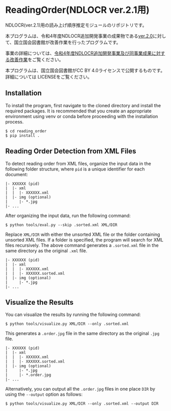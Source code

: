 # ReadingOrder(NDLOCR ver.2.1用)
NDLOCR(ver.2.1)用の読み上げ順序推定モジュールのリポジトリです。

本プログラムは、令和4年度NDLOCR追加開発事業の成果物である[ver.2.0](https://github.com/ndl-lab/ndlocr_cli/tree/ver.2.0)に対して、国立国会図書館が改善作業を行ったプログラムです。

事業の詳細については、[令和4年度NDLOCR追加開発事業及び同事業成果に対する改善作業](https://lab.ndl.go.jp/data_set/r4ocr/r4_software/)をご覧ください。

本プログラムは、国立国会図書館がCC BY 4.0ライセンスで公開するものです。詳細については LICENSEをご覧ください。

## Installation
  
To install the program, first navigate to the cloned directory and install the required packages. It is recommended that you create an appropriate environment using venv or conda before proceeding with the installation process.
``` console
$ cd reading_order
$ pip install .
```

## Reading Order Detection from XML Files

To detect reading order from XML files, organize the input data in the following folder structure, where `pid` is a unique identifier for each document:
```
|- XXXXXX (pid)
|  |- xml
|  |  |- XXXXXX.xml
|  |- img (optional)
|     |- *.jpg
|- ...
```

After organizing the input data, run the following command:
``` console
$ python tools/eval.py --skip .sorted.xml XML/DIR
```

Replace `XML/DIR` with either the unsorted XML file or the folder containing unsorted XML files. If a folder is specified, the program will search for XML files recursively.
The above command generates a `.sorted.xml` file in the same directory as the original `.xml` file.
```
|- XXXXXX (pid)
|  |- xml
|  |  |- XXXXXX.xml
|  |  |- XXXXXX.sorted.xml
|  |- img (optional)
|     |- *.jpg
|- ...
```

## Visualize the Results

You can visualize the results by running the following command:
``` console
$ python tools/visualize.py XML/DIR --only .sorted.xml
```

This generates a `.order.jpg` file in the same directory as the original `.jpg` file.
```
|- XXXXXX (pid)
|  |- xml
|  |  |- XXXXXX.xml
|  |  |- XXXXXX.sorted.xml
|  |- img (optional)
|     |- *.jpg
|     |- *.order.jpg
|- ...
```

Alternatively, you can output all the `.order.jpg` files in one place `DIR` by using the `--output` option as follows:
``` console
$ python tools/visualize.py XML/DIR --only .sorted.xml --output DIR
```
